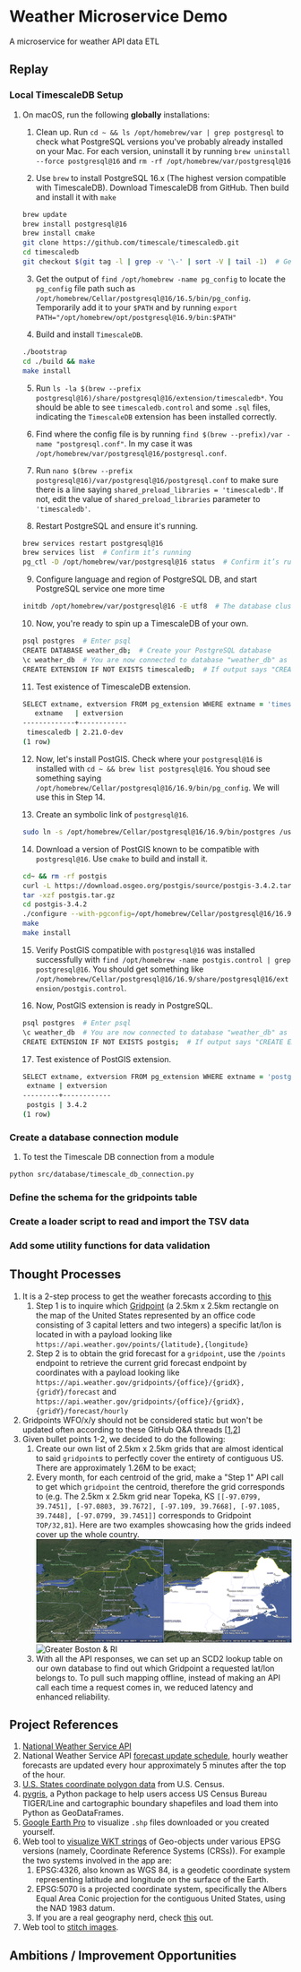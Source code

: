 # Weather Microservice Demo
A microservice for weather API data ETL

## Replay
### Local TimescaleDB Setup
1. On macOS, run the following **globally** installations:
   1. Clean up. Run `cd ~ && ls /opt/homebrew/var | grep postgresql` to check what PostgreSQL versions you've probably already installed on your Mac. For each version, uninstall it by running `brew uninstall --force postgresql@16` and `rm -rf /opt/homebrew/var/postgresql@16`
   
   2. Use `brew` to install PostgreSQL 16.x (The highest version compatible with TimescaleDB). Download TimescaleDB from GitHub. Then build and install it with `make`
   ```zsh
   brew update
   brew install postgresql@16
   brew install cmake
   git clone https://github.com/timescale/timescaledb.git
   cd timescaledb
   git checkout $(git tag -l | grep -v '\-' | sort -V | tail -1)  # Get the latest stable release
   ```

   3. Get the output of `find /opt/homebrew -name pg_config` to locate the `pg_config` file path such as `/opt/homebrew/Cellar/postgresql@16/16.5/bin/pg_config`. Temporarily add it to your `$PATH` and by running `export PATH="/opt/homebrew/opt/postgresql@16.9/bin:$PATH"`
   
   4. Build and install `TimescaleDB`.
   ```zsh
   ./bootstrap
   cd ./build && make
   make install
   ```

   5. Run `ls -la $(brew --prefix postgresql@16)/share/postgresql@16/extension/timescaledb*`. You should be able to see `timescaledb.control` and some `.sql` files, indicating the `TimescaleDB` extension has been installed correctly.
   
   6. Find where the config file is by running `find $(brew --prefix)/var -name "postgresql.conf"`. In my case it was `/opt/homebrew/var/postgresql@16/postgresql.conf`.

   7. Run `nano $(brew --prefix postgresql@16)/var/postgresql@16/postgresql.conf` to make sure there is a line saying `shared_preload_libraries = 'timescaledb'`. If not, edit the value of `shared_preload_libraries` parameter to `'timescaledb'`.

   8. Restart PostgreSQL and ensure it's running.
   ```zsh
   brew services restart postgresql@16
   brew services list  # Confirm it’s running
   pg_ctl -D /opt/homebrew/var/postgresql@16 status  # Confirm it’s running again, with PID this time
   ```

   9. Configure language and region of PostgreSQL DB, and start PostgreSQL service one more time
   ```zsh
   initdb /opt/homebrew/var/postgresql@16 -E utf8  # The database cluster will be initialized with locale "en_US.UTF-8". The default text search configuration will be set to "english".
   ```

   10. Now, you're ready to spin up a TimescaleDB of your own.
   ```zsh
   psql postgres  # Enter psql
   CREATE DATABASE weather_db;  # Create your PostgreSQL database
   \c weather_db  # You are now connected to database "weather_db" as user "[your_mac_username]".
   CREATE EXTENSION IF NOT EXISTS timescaledb;  # If output says "CREATE EXTENSION", it's a success!
   ```

   11. Test existence of TimescaleDB extension.
   ```zsh
   SELECT extname, extversion FROM pg_extension WHERE extname = 'timescaledb';
      extname   | extversion
   -------------+------------
    timescaledb | 2.21.0-dev
   (1 row)
   ```

   12. Now, let's install PostGIS. Check where your `postgresql@16` is installed with `cd ~ && brew list postgresql@16`. You shoud see something saying `/opt/homebrew/Cellar/postgresql@16/16.9/bin/pg_config`. We will use this in Step 14.

   13. Create an symbolic link of `postgresql@16`.
   ```zsh
   sudo ln -s /opt/homebrew/Cellar/postgresql@16/16.9/bin/postgres /usr/local/bin/postgres
   ```

   14. Download a version of PostGIS known to be compatible with `postgresql@16`. Use `cmake` to build and install it.
   ```zsh
   cd~ && rm -rf postgis
   curl -L https://download.osgeo.org/postgis/source/postgis-3.4.2.tar.gz -o postgis.tar.gz
   tar -xzf postgis.tar.gz
   cd postgis-3.4.2
   ./configure --with-pgconfig=/opt/homebrew/Cellar/postgresql@16/16.9/bin/pg_config  # Or whatever output from Step 12
   make
   make install
   ```

   15. Verify PostGIS compatible with `postgresql@16` was installed successfully with `find /opt/homebrew -name postgis.control | grep postgresql@16`. You should get something like `/opt/homebrew/Cellar/postgresql@16/16.9/share/postgresql@16/extension/postgis.control`.

   16. Now, PostGIS extension is ready in PostgreSQL.
   ```zsh
   psql postgres  # Enter psql
   \c weather_db  # You are now connected to database "weather_db" as user "[your_mac_username]".
   CREATE EXTENSION IF NOT EXISTS postgis;  # If output says "CREATE EXTENSION", it's a success!
   ```

   17. Test existence of PostGIS extension.
   ```zsh
   SELECT extname, extversion FROM pg_extension WHERE extname = 'postgis';
    extname | extversion
   ---------+------------
    postgis | 3.4.2
   (1 row)
   ```

### Create a database connection module
   1. To test the Timescale DB connection from a module
   ```zsh
   python src/database/timescale_db_connection.py
   ```
### Define the schema for the gridpoints table
### Create a loader script to read and import the TSV data
### Add some utility functions for data validation


## Thought Processes
1. It is a 2-step process to get the weather forecasts according to [this](https://www.weather.gov/documentation/services-web-api)
   1. Step 1 is to inquire which [Gridpoint](https://weather-gov.github.io/api/gridpoints) (a 2.5km x 2.5km rectangle on the map of the United States represented by an office code consisting of 3 capital letters and two integers) a specific lat/lon is located in with a payload looking like `https://api.weather.gov/points/{latitude},{longitude}`
   2. Step 2 is to obtain the grid forecast for a `gridpoint`, use the `/points` endpoint to retrieve the current grid forecast endpoint by coordinates with a payload looking like `https://api.weather.gov/gridpoints/{office}/{gridX},{gridY}/forecast` and `https://api.weather.gov/gridpoints/{office}/{gridX},{gridY}/forecast/hourly`
2. Gridpoints WFO/x/y should not be considered static but won't be updated often according to these GitHub Q&A threads [[1](https://github.com/weather-gov/api/discussions/621),[2](https://github.com/weather-gov/api/discussions/746)]
3. Given bullet points 1-2, we decided to do the following:
   1. Create our own list of 2.5km x 2.5km grids that are almost identical to said `gridpoint`s to perfectly cover the entirety of contiguous US. There are approximately 1.26M to be exact; 
   2. Every month, for each centroid of the grid, make a "Step 1" API call to get which `gridpoint` the centroid, therefore the grid corresponds to (e.g. The 2.5km x 2.5km grid near Topeka, KS `[[-97.0799, 39.7451], [-97.0803, 39.7672], [-97.109, 39.7668], [-97.1085, 39.7448], [-97.0799, 39.7451]]` corresponds to Gridpoint `TOP/32,81`). Here are two examples showcasing how the grids indeed cover up the whole country.
![New England](screenshots/Grid_Coverage_New_England_BW.png)
![Greater Boston & RI](screenshots/Grid_Coverage_Greater_Boston_RI_BW.png)
   3. With all the API responses, we can set up an SCD2 lookup table on our own database to find out which Gridpoint a requested lat/lon belongs to. To pull such mapping offline, instead of making an API call each time a request comes in, we reduced latency and enhanced reliability.

## Project References
1. [National Weather Service API](https://www.weather.gov/documentation/services-web-api)
2. National Weather Service API [forecast update schedule](https://www.weather.gov/gid/nwr_general), hourly weather forecasts are updated every hour approximately 5 minutes after the top of the hour.
3. [U.S. States coordinate polygon data](https://www.census.gov/cgi-bin/geo/shapefiles/index.php?year=2024&layergroup=States+%28and+equivalent%29) from U.S. Census.
4. [pygris](https://walker-data.com/pygris/), a Python package to help users access US Census Bureau TIGER/Line and cartographic boundary shapefiles and load them into Python as GeoDataFrames.
5. [Google Earth Pro](https://www.google.com/earth/outreach/learn/importing-geographic-information-systems-gis-data-in-google-earth/) to visualize `.shp` files downloaded or you created yourself.
6. Web tool to [visualize WKT strings](https://wktmap.com/) of Geo-objects under various EPSG versions (namely, Coordinate Reference Systems (CRSs)). For example the two systems involved in the app are:
   1. EPSG:4326, also known as WGS 84, is a geodetic coordinate system representing latitude and longitude on the surface of the Earth.
   2. EPSG:5070 is a projected coordinate system, specifically the Albers Equal Area Conic projection for the contiguous United States, using the NAD 1983 datum.
   3. If you are a real geography nerd, check [this](https://gis.stackexchange.com/questions/378716/understanding-epsg-in-wkt) out.
7. Web tool to [stitch images](https://pinetools.com/merge-images).

## Ambitions / Improvement Opportunities